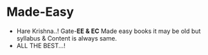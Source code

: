 # Made-Easy
- Hare Krishna..! Gate-**EE & EC** Made easy books it may be old but syllabus &amp; Content is always same.
- ALL THE BEST...!

